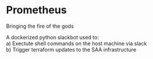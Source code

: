 # Prometheus
Bringing the fire of the gods  

A dockerized python slackbot used to:  
  a) Exectute shell commands on the host machine via slack  
  b) Trigger terraform updates to the SAA infrastructure  
